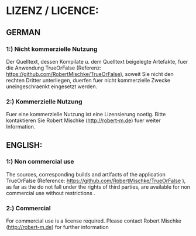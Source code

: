 LIZENZ / LICENCE:
====================

GERMAN
---------------------

### 1:) Nicht kommerzielle Nutzung

Der Quelltext, dessen Kompilate u. dem Quelltext beigelegte Artefakte, fuer die Anwendung TrueOrFalse (Referenz: https://github.com/RobertMischke/TrueOrFalse), soweit Sie nicht den rechten Dritter unterliegen, duerfen fuer nicht kommerzielle Zwecke uneingeschraenkt eingesetzt werden.

### 2:) Kommerzielle Nutzung

Fuer eine kommerzielle Nutzung ist eine Lizensierung noetig. Bitte kontaktieren Sie Robert Mischke (http://robert-m.de) fuer weiter Information. 

ENGLISH: 
---------------------

### 1:) Non commercial use

The sources, corresponding builds and artifacts of the application TrueOrFalse (Reference: https://github.com/RobertMischke/TrueOrFalse ), as far as the do not fall under the rights of third parties, are available for non commercial use without restrictions .

### 2:) Commercial 

For commercial use is a license required. Please contact Robert Mischke (http://robert-m.de) for further information 